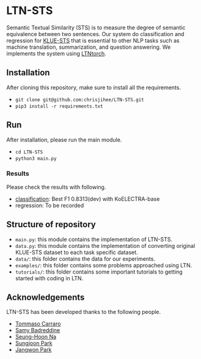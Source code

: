 # LTN-STS

Semantic Textual Similarity (STS) is to measure the degree of semantic equivalence between two sentences. Our system do classification and regression for [KLUE-STS](https://klue-benchmark.com/tasks/67/overview/description) that is essential to other NLP tasks such as machine translation, summarization, and question answering. We implements the system using [LTNtorch](https://github.com/bmxitalia/LTNtorch).

## Installation

After cloning this repository, make sure to install all the requirements.

- `git clone git@github.com:chrisjihee/LTN-STS.git`
- `pip3 install -r requirements.txt`

## Run

After installation, please run the main module.

- `cd LTN-STS`
- `python3 main.py`

### Results

Please check the results with following.

- [classification](https://github.com/chrisjihee/LTN-STS/blob/master/expr.ipynb): Best F1 0.8313(dev) with KoELECTRA-base
- regression: To be recorded

## Structure of repository

- `main.py`: this module contains the implementation of LTN-STS.
- `data.py`: this module contains the implementation of converting original KLUE-STS dataset to each task specific dataset.
- `data/`: this folder contains the data for our experiments.
- `examples/`: this folder contains some problems approached using LTN.
- `tutorials/`: this folder contains some important tutorials to getting started with coding in LTN.

## Acknowledgements

LTN-STS has been developed thanks to the following people.

- [Tommaso Carraro](https://github.com/bmxitalia)
- [Samy Badreddine](https://www.ai.sony/people/c6ecb9ab786d5b75047f5b00515dc67bae284640)
- [Seung-Hoon Na](https://nlp.jbnu.ac.kr/~nash/faculty.html)
- [Sungjoon Park](https://sungjoonpark.github.io)
- [Jangwon Park](https://github.com/monologg)
